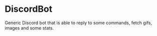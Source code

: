 # DiscordBot
Generic Discord bot that is able to reply to some commands, fetch gifs, images and some stats.

